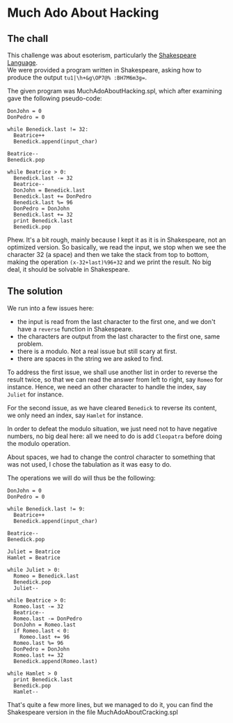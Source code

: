 # Much Ado About Hacking

## The chall

This challenge was about esoterism, particularly the [Shakespeare Language](https://esolangs.org/wiki/Shakespeare).  
We were provided a program written in Shakespeare, asking how to produce the output `tu1|\h+&g\OP7@% :BH7M6m3g=`.  

The given program was MuchAdoAboutHacking.spl, which after examining gave the following pseudo-code:

    DonJohn = 0
    DonPedro = 0
    
    while Benedick.last != 32:
      Beatrice++
      Benedick.append(input_char)
    
    Beatrice--
    Benedick.pop
    
    while Beatrice > 0:
      Benedick.last -= 32
      Beatrice--
      DonJohn = Benedick.last
      Benedick.last += DonPedro
      Benedick.last %= 96
      DonPedro = DonJohn
      Benedick.last += 32
      print Benedick.last
      Benedick.pop
 
Phew. It's a bit rough, mainly because I kept it as it is in Shakespeare, not an optimized version.
So basically, we read the input, we stop when we see the character 32 (a space) and then we take the stack from top
to bottom, making the operation `(x-32+last)%96+32` and we print the result. No big deal, it should be solvable in Shakespeare.
 
## The solution
 
We run into a few issues here:
 * the input is read from the last character to the first one, and we don't have a `reverse` function in Shakespeare.
 * the characters are output from the last character to the first one, same problem.
 * there is a modulo. Not a real issue but still scary at first.
 * there are spaces in the string we are asked to find.
 
To address the first issue, we shall use another list in order to reverse the result twice, so that we can read the answer
from left to right, say `Romeo` for instance. Hence, we need an other character to handle the index, say `Juliet` for instance.

For the second issue, as we have cleared `Benedick` to reverse its content, we only need an index, say `Hamlet` for instance.
 
In order to defeat the modulo situation, we just need not to have negative numbers, no big deal here: all we need to do is add
`Cleopatra` before doing the modulo operation.

About spaces, we had to change the control character to something that was not used, I chose the tabulation as it was easy to do.

The operations we will do will thus be the following:

    DonJohn = 0
    DonPedro = 0
    
    while Benedick.last != 9:
      Beatrice++
      Benedick.append(input_char)
    
    Beatrice--
    Benedick.pop
    
    Juliet = Beatrice
    Hamlet = Beatrice
    
    while Juliet > 0:
      Romeo = Benedick.last
      Benedick.pop
      Juliet--
    
    while Beatrice > 0:
      Romeo.last -= 32
      Beatrice--
      Romeo.last -= DonPedro
      DonJohn = Romeo.last
      if Romeo.last < 0:
        Romeo.last += 96
      Romeo.last %= 96
      DonPedro = DonJohn
      Romeo.last += 32
      Benedick.append(Romeo.last)
    
    while Hamlet > 0
      print Benedick.last
      Benedick.pop
      Hamlet--
      
That's quite a few more lines, but we managed to do it, you can find the Shakespeare version in the file MuchAdoAboutCracking.spl
 
